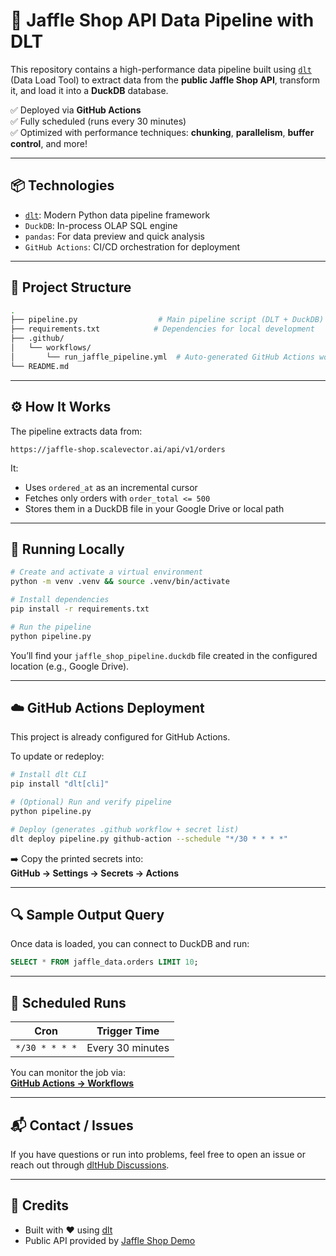 # 🚀 Jaffle Shop API Data Pipeline with DLT

This repository contains a high-performance data pipeline built using [`dlt`](https://dlthub.com/) (Data Load Tool) to extract data from the **public Jaffle Shop API**, transform it, and load it into a **DuckDB** database.

✅ Deployed via **GitHub Actions**  
✅ Fully scheduled (runs every 30 minutes)  
✅ Optimized with performance techniques: **chunking**, **parallelism**, **buffer control**, and more!

---

## 📦 Technologies

- [`dlt`](https://github.com/dlt-hub/dlt): Modern Python data pipeline framework
- `DuckDB`: In-process OLAP SQL engine
- `pandas`: For data preview and quick analysis
- `GitHub Actions`: CI/CD orchestration for deployment

---

## 📁 Project Structure

```bash
.
├── pipeline.py                  # Main pipeline script (DLT + DuckDB)
├── requirements.txt            # Dependencies for local development
├── .github/
│   └── workflows/
│       └── run_jaffle_pipeline.yml  # Auto-generated GitHub Actions workflow
└── README.md
```

---

## ⚙️ How It Works

The pipeline extracts data from:
```
https://jaffle-shop.scalevector.ai/api/v1/orders
```

It:
- Uses `ordered_at` as an incremental cursor
- Fetches only orders with `order_total <= 500`
- Stores them in a DuckDB file in your Google Drive or local path

---

## 🚀 Running Locally

```bash
# Create and activate a virtual environment
python -m venv .venv && source .venv/bin/activate

# Install dependencies
pip install -r requirements.txt

# Run the pipeline
python pipeline.py
```

You’ll find your `jaffle_shop_pipeline.duckdb` file created in the configured location (e.g., Google Drive).

---

## ☁️ GitHub Actions Deployment

This project is already configured for GitHub Actions.

To update or redeploy:

```bash
# Install dlt CLI
pip install "dlt[cli]"

# (Optional) Run and verify pipeline
python pipeline.py

# Deploy (generates .github workflow + secret list)
dlt deploy pipeline.py github-action --schedule "*/30 * * * *"
```

➡️ Copy the printed secrets into:  
**GitHub → Settings → Secrets → Actions**

---

## 🔍 Sample Output Query

Once data is loaded, you can connect to DuckDB and run:

```sql
SELECT * FROM jaffle_data.orders LIMIT 10;
```

---

## 📅 Scheduled Runs

| Cron           | Trigger Time         |
|----------------|----------------------|
| `*/30 * * * *` | Every 30 minutes     |

You can monitor the job via:  
[**GitHub Actions → Workflows**](./.github/workflows/run_jaffle_pipeline.yml)

---

## 📬 Contact / Issues

If you have questions or run into problems, feel free to open an issue or reach out through [dltHub Discussions](https://github.com/dlt-hub/dlt/discussions).

---

## 🧠 Credits

- Built with ❤️ using [dlt](https://dlthub.com)
- Public API provided by [Jaffle Shop Demo](https://jaffle-shop.scalevector.ai)

